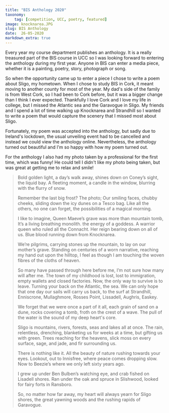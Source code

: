 ```yaml
---
title: "BIS Anthology 2020"
taxonomy:
    tag: [competition, UCC, poetry, featured]
image: knocknarea.JPG
slug: BIS Anthology
date:  26-05-2020
markdown_extra: true
---
```


Every year my course department publishes an anthology. It is a really treasured part of the BIS course in UCC so I was looking forward to entering the anthology during my first year. Anyone in BIS can enter a media piece, whether it is a painting, poetry, story, photograph or song.

So when the opportunity came up to enter a piece I chose to write a poem about Sligo, my hometown. When I chose to study BIS in Cork, it meant moving to another county for most of the year. My dad's side of the family is from West Cork, so I had been to Cork before, but it was a bigger change than I think I ever expected. Thankfully I love Cork and I love my life in college, but I missed the Atlantic sea and the Garavogue in Sligo. My friends and I spend a lot of time walking up Knocknarea and Strandhill so I wanted to write a poem that would capture the scenery that I missed most about Sligo.

Fortunately, my poem was accepted into the anthology, but sadly due to Ireland's lockdown, the usual unveiling event had to be cancelled and instead we could view the anthology online. Nevertheless, the anthology turned out beautiful and I'm so happy with how my poem turned out.

For the anthology I also had my photo taken by a professional for the first time, which was funny! He could tell I didn't like my photo being taken, but was great at getting me to relax and smile!

>Bold golden light,
>a day’s walk away,
>shines down on Coney’s sight,
>the liquid bay.
>A fleeting moment,
>a candle in the window,
>blurring with the flurry of snow.
>
>Remember the last big frost?
>The photo;
>Our smiling faces,
>chubby cheeks,
>sliding down the icy dunes
>on a Tesco bag.
>Like all the others,
>no one can forget,
>the possibilities of a magical morning.
>
>I like to imagine,
>Queen Maeve’s grave was more than mountain tomb,
>It’s a living breathing monolith.
>the energy of a goddess.
>A warrior queen who ruled all the Connacht.
>Her reign bearing down on all of us.
>Blue blood running down from Knocknarea.
>
>We’re pilgrims,
>carrying stones up the mountain,
>to lay on our mother’s grave.
>Standing on centuries of a worn narrative,
>reaching my hand out upon the hilltop,
>I feel as though I am touching the woven fibres of the cloths of heaven.
>
>So many have passed through here before me,
>I’m not sure how many will after me.
>The town of my childhood is lost,
>lost to immigration, empty wallets and closed factories.
>Now, the only way to survive is to leave.
>Turning your back on the Atlantic, the sea.
>We can only hope that one day our sails will carry us back,
>to the surf at Strandhill,
>Enniscrone,
>Mullaghmore,
>Rosses Point,
>Lissadell,
>Aughris,
>Easkey.
>
>We forget that we were once a part of it all,
>each grain of sand on a dune,
>rocks covering a tomb,
>froth on the crest of a wave.
>The pull of the water is the sound of my deep heart's core.
>
>Sligo is mountains, rivers, forests, seas and lakes all at once.
>The rain, relentless, drenching,
>blanketing us for weeks at a time,
>but gifting us with green.
>Trees reaching for the heavens,
>slick moss on every surface,
>sage, and jade, and fir surrounding us.
>
>There is nothing like it.
>All the beauty of nature rushing towards your eyes.
>Lookout,
>out to Innisfree,
>where peace comes dropping slow.
>Now to Beezie’s
>where we only left sixty years ago.
>
>I grew up under Ben Bulben’s watching eye,
>and crab fished on Lisadell shores.
>Ran under the oak and spruce in Slishwood,
>looked for fairy forts in Ransboro.
>
>So, no matter how far away,
>my heart will always yearn for Sligo shores,
>the great yawning woods and
>the rushing rapids of Garavogue.
